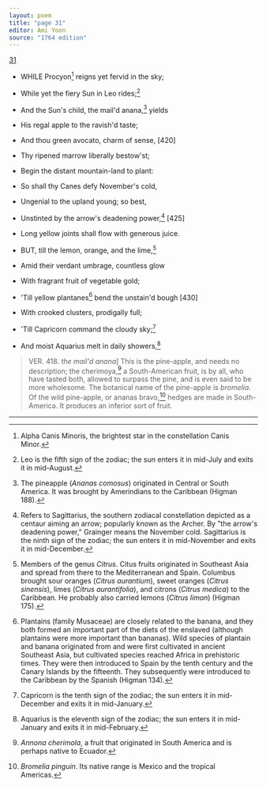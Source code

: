 ```yaml
---
layout: poem
title: "page 31"
editor: Ami Yoon
source: "1764 edition"
---
```



[31]()  

- WHILE Procyon[^f31n1] reigns yet fervid in the sky;  
- While yet the fiery Sun in Leo rides;[^f31n2]  
- And the Sun's child, the mail'd anana,[^f31n3] yields  
- His regal apple to the ravish'd taste;  
- And thou green avocato, charm of sense, [420]  
- Thy ripened marrow liberally bestow'st;  
- Begin the distant mountain-land to plant:  
- So shall thy Canes defy November's cold,  
- Ungenial to the upland young; so best,  
- Unstinted by the arrow's deadening power,[^f31n4] [425]  
- Long yellow joints shall flow with generous juice.  

- BUT, till the lemon, orange, and the lime,[^f31n5]  
- Amid their verdant umbrage, countless glow  
- With fragrant fruit of vegetable gold;  
- 'Till yellow plantanes[^f31n6] bend the unstain'd bough [430]  
- With crooked clusters, prodigally full;  
- 'Till Capricorn command the cloudy sky;[^f31n7]  
- And moist Aquarius melt in daily showers,[^f31n8]  

> VER. 418. *the mail'd anana*\] This is the pine-apple, and needs no description; the cherimoya,[^f31n9] a South-American fruit, is by all, who have tasted both, allowed to surpass the pine, and is even said to be more wholesome. The botanical name of the pine-apple is *bromelia*. Of the wild pine-apple, or ananas bravo,[^f31n10] hedges are made in South-America. It produces an inferior sort of fruit.

[^f31n1]: Alpha Canis Minoris, the brightest star in the constellation Canis Minor.  
[^f31n2]: Leo is the fifth sign of the zodiac; the sun enters it in mid-July and exits it in mid-August.  
[^f31n3]: The pineapple (*Ananas comosus*) originated in Central or South America. It was brought by Amerindians to the Caribbean (Higman 188).  
[^f31n4]: Refers to Sagittarius, the southern zodiacal constellation depicted as a centaur aiming an arrow; popularly known as the Archer. By "the arrow's deadening power," Grainger means the November cold. Sagittarius is the ninth sign of the zodiac; the sun enters it in mid-November and exits it in mid-December.  
[^f31n5]: Members of the genus *Citrus*. Citus fruits originated in Southeast Asia and spread from there to the Mediterranean and Spain. Columbus brought sour oranges (*Citrus aurantium*), sweet oranges (*Citrus sinensis*), limes (*Citrus aurantifolia*), and citrons (*Citrus medica*) to the Caribbean. He probably also carried lemons (*Citrus limon*) (Higman 175).  
[^f31n6]: Plantains (family Musaceae) are closely related to the banana, and they both formed an important part of the diets of the enslaved (although plantains were more important than bananas). Wild species of plantain and banana originated from and were first cultivated in ancient Southeast Asia, but cultivated species reached Africa in prehistoric times. They were then introduced to Spain by the tenth century and the Canary Islands by the fifteenth. They subsequently were introduced to the Caribbean by the Spanish (Higman 134).  
[^f31n7]: Capricorn is the tenth sign of the zodiac; the sun enters it in mid-December and exits it in mid-January.  
[^f31n8]: Aquarius is the eleventh sign of the zodiac; the sun enters it in mid-January and exits it in mid-February.  
[^f31n9]: *Annona cherimola*, a fruit that originated in South America and is perhaps native to Ecuador.  
[^f31n10]: *Bromelia pinguin*. Its native range is Mexico and the tropical Americas.  

---
